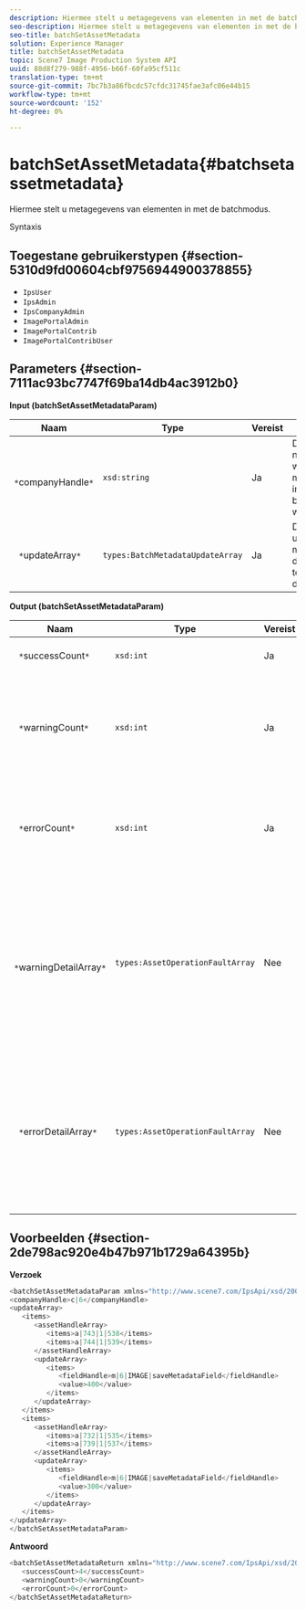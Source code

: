```yaml
---
description: Hiermee stelt u metagegevens van elementen in met de batchmodus.
seo-description: Hiermee stelt u metagegevens van elementen in met de batchmodus.
seo-title: batchSetAssetMetadata
solution: Experience Manager
title: batchSetAssetMetadata
topic: Scene7 Image Production System API
uuid: 88d8f279-988f-4956-b66f-60fa95cf511c
translation-type: tm+mt
source-git-commit: 7bc7b3a86fbcdc57cfdc31745fae3afc06e44b15
workflow-type: tm+mt
source-wordcount: '152'
ht-degree: 0%

---
```



# batchSetAssetMetadata{#batchsetassetmetadata}

Hiermee stelt u metagegevens van elementen in met de batchmodus.

Syntaxis

## Toegestane gebruikerstypen {#section-5310d9fd00604cbf9756944900378855}

* `IpsUser`
* `IpsAdmin`
* `IpsCompanyAdmin`
* `ImagePortalAdmin`
* `ImagePortalContrib`
* `ImagePortalContribUser`

## Parameters {#section-7111ac93bc7747f69ba14db4ac3912b0}

**Input (batchSetAssetMetadataParam)**

| Naam | Type | Vereist | Beschrijving |
|---|---|---|---|
| ` *`companyHandle`*` | `xsd:string` | Ja | De handgreep naar het bedrijf waarvan u de metagegevens in een batchbewerking wilt instellen. |
| ` *`updateArray`*` | `types:BatchMetadataUpdateArray` | Ja | De array met updates van metagegevens die worden toegepast op de elementen. |

**Output (batchSetAssetMetadataParam)**

| Naam | Type | Vereist | Beschrijving |
|---|---|---|---|
| ` *`successCount`*` | `xsd:int` | Ja | Het aantal metagegevens dat is ingesteld. |
| ` *`warningCount`*` | `xsd:int` | Ja | Het aantal waarschuwingen dat wordt gegenereerd wanneer de bewerking heeft geprobeerd metagegevens in te stellen. |
| ` *`errorCount`*` | `xsd:int` | Ja | Het aantal fouten dat wordt gegenereerd wanneer de bewerking heeft geprobeerd metagegevens in te stellen. |
| ` *`warningDetailArray`*` | `types:AssetOperationFaultArray` | Nee | De array met details die zijn gekoppeld aan de elementen die waarschuwingen genereren wanneer de bewerking heeft geprobeerd metagegevens voor de elementen in batches in te stellen. |
| ` *`errorDetailArray`*` | `types:AssetOperationFaultArray` | Nee | De array met details die zijn gekoppeld aan de elementen die fouten genereren wanneer de bewerking heeft geprobeerd metagegevens voor de elementen in batches in te stellen. |

## Voorbeelden {#section-2de798ac920e4b47b971b1729a64395b}

**Verzoek**

```java
<batchSetAssetMetadataParam xmlns="http://www.scene7.com/IpsApi/xsd/2008-01-15">
<companyHandle>c|6</companyHandle>
<updateArray>
   <items>
      <assetHandleArray>
         <items>a|743|1|538</items>
         <items>a|744|1|539</items>
      </assetHandleArray>
      <updateArray>
         <items>
            <fieldHandle>m|6|IMAGE|saveMetadataField</fieldHandle>
            <value>400</value>
         </items>
      </updateArray>
   </items>
   <items>
      <assetHandleArray>
         <items>a|732|1|535</items>
         <items>a|739|1|537</items>
      </assetHandleArray>
      <updateArray>
         <items>
            <fieldHandle>m|6|IMAGE|saveMetadataField</fieldHandle>
            <value>300</value>
         </items>
      </updateArray>
   </items>
</updateArray>
</batchSetAssetMetadataParam>
```

**Antwoord**

```java
<batchSetAssetMetadataReturn xmlns="http://www.scene7.com/IpsApi/xsd/2008-01-15">
   <successCount>4</successCount>
   <warningCount>0</warningCount>
   <errorCount>0</errorCount>
</batchSetAssetMetadataReturn>
```

